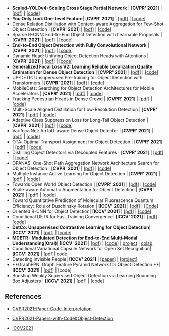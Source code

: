 + **Scaled-YOLOv4: Scaling Cross Stage Partial Network** | [**CVPR' 2021**] | [[pdf](https://arxiv.org/abs/2011.08036)] | [[code](https://github.com/WongKinYiu/ScaledYOLOv4)]
+ **You Only Look One-level Feature**| [**CVPR' 2021**] | [[pdf](https://arxiv.org/abs/2103.09460)] | [[code](https://github.com/megvii-model/YOLOF)]
+ Dense Relation Distillation with Context-aware Aggregation for Few-Shot Object Detection | [**CVPR' 2021**] | [[pdf](https://arxiv.org/abs/2103.17115)] | [[code](https://github.com/hzhupku/DCNet)]
+ Sparse R-CNN: End-to-End Object Detection with Learnable Proposals | [**CVPR' 2021**] | [[pdf](https://arxiv.org/abs/2011.12450)] | [[code](https://github.com/PeizeSun/SparseR-CNN)]
+ **End-to-End Object Detection with Fully Convolutional Network** | [**CVPR' 2021**] | [[pdf](https://arxiv.org/abs/2012.03544)] | [[code](https://github.com/Megvii-BaseDetection/DeFCN)]
+ Dynamic Head: Unifying Object Detection Heads with Attentions | [**CVPR' 2021**] | [[pdf](https://arxiv.org/abs/2106.08322)] | [[code](https://github.com/microsoft/DynamicHead)]
+ **Generalized Focal Loss V2: Learning Reliable Localization Quality Estimation for Dense Object Detection** | [**CVPR' 2021**] |  [[pdf](https://arxiv.org/abs/2011.12885)] | [[code](https://github.com/implus/GFocalV2)]
+ UP-DETR: Unsupervised Pre-training for Object Detection with Transformers | [**CVPR' 2021**] | [[pdf](https://arxiv.org/abs/2011.09094)] | [[code](https://github.com/dddzg/up-detr)]
+ MobileDets: Searching for Object Detection Architectures for Mobile Accelerators | [**CVPR' 2021**] | [[pdf](https://openaccess.thecvf.com/content/CVPR2021/papers/Xiong_MobileDets_Searching_for_Object_Detection_Architectures_for_Mobile_Accelerators_CVPR_2021_paper.pdf)] | [[code](https://github.com/tensorflow/models/tree/master/research/object_detection)]
+ Tracking Pedestrian Heads in Dense Crowd | [**CVPR' 2021**] | [[pdf](https://openaccess.thecvf.com/content/CVPR2021/html/Sundararaman_Tracking_Pedestrian_Heads_in_Dense_Crowd_CVPR_2021_paper.html)] | [[code](https://github.com/Sentient07/HeadHunter)]
+ Multi-Scale Aligned Distillation for Low-Resolution Detection | [**CVPR' 2021**] | [[pdf](https://jiaya.me/papers/ms_align_distill_cvpr21.pdf)] | [[code](https://github.com/Jia-Research-Lab/MSAD)]
+ Adaptive Class Suppression Loss for Long-Tail Object Detection | [**CVPR' 2021**] | [[pdf](https://arxiv.org/abs/2104.00885)] | [[code](https://github.com/CASIA-IVA-Lab/ACSL)]
+ VarifocalNet: An IoU-aware Dense Object Detector | [**CVPR' 2021**] | [[pdf](https://arxiv.org/abs/2008.13367)] | [[code](https://github.com/hyz-xmaster/VarifocalNet)]
+ OTA: Optimal Transport Assignment for Object Detection | [**CVPR' 2021**] | [[pdf](https://arxiv.org/abs/2103.14259)] | [[code](https://github.com/Megvii-BaseDetection/OTA)]
+ Distilling Object Detectors via Decoupled Features | [**CVPR' 2021**] | [[pdf](https://arxiv.org/abs/2103.14475)] | [[code](https://github.com/ggjy/DeFeat.pytorch)]
+ OPANAS: One-Shot Path Aggregation Network Architecture Search for Object Detection | [**CVPR' 2021**] | [[pdf](https://arxiv.org/abs/2103.04507)] | [[code](https://github.com/VDIGPKU/OPANAS)]
+ Multiple Instance Active Learning for Object Detection | [**CVPR' 2021**] | [[pdf](https://openaccess.thecvf.com/content/CVPR2021/papers/Yuan_Multiple_Instance_Active_Learning_for_Object_Detection_CVPR_2021_paper.pdf)] | [[code](https://github.com/yuantn/MI-AOD)]
+ Towards Open World Object Detection | [**CVPR' 2021**] | [[pdf](https://arxiv.org/abs/2103.02603)] | [[code](https://github.com/JosephKJ/OWOD)]
+ Scale-aware Automatic Augmentation for Object Detection | [**CVPR' 2021**] | [[pdf](https://arxiv.org/abs/2103.17220)] | [[code](https://github.com/Jia-Research-Lab/SA-AutoAug)]
+ Toward Quantitative Prediction of Molecular Fluorescence Quantum Efficiency:  Role of Duschinsky Rotation | **[ICCV' 2021]** | [[pdf](https://arxiv.org/pdf/2109.13488)] | [[Code](https://github.com/akasha-imaging/ICCV2021)]
+ Oriented R-CNN for Object Detection| **[ICCV' 2021]** | [[pdf](https://arxiv.org/abs/2108.05699)] | [[code](https://github.com/jbwang1997/OBBDetection)]
+ Conditional DETR for Fast Training Convergence| **[ICCV' 2021]** | [[pdf](https://arxiv.org/abs/2108.06152)] | [[code](https://github.com/Atten4Vis/ConditionalDETR)]
+ **DetCo: Unsupervised Contrastive Learning for Object Detection**| **[ICCV' 2021]** | [[pdf](https://arxiv.org/abs/2102.04803)] | [[code](https://github.com/xieenze/DetCo)]
+ **MDETR : Modulated Detection for End-to-End Multi-Modal Understanding(Oral)**| **[ICCV' 2021]** | [[pdf](https://arxiv.org/pdf/2104.12763)] | [[code](https://github.com/ashkamath/mdetr)] |  [project](https://ashkamath.github.io/mdetr_page/) | [colab](https://colab.research.google.com/github/ashkamath/mdetr/blob/colab/notebooks/MDETR_demo.ipynb)
+ Conditional Variational Capsule Network for Open Set Recognition| **[ICCV' 2021]** | [[pdf](https://arxiv.org/abs/2104.09159)]| [code](https://github.com/guglielmocamporese/cvaecaposr)
+ Detecting Invisible People| **[ICCV' 2021]** | [[paper](https://arxiv.org/abs/2012.08419)] | [[project](https://www.cs.cmu.edu/~tkhurana/invisible.htm)] 
+ **GraphFPN: Graph Feature Pyramid Network for Object Detection **| **[ICCV' 2021]** | [[pdf](https://arxiv.org/abs/2108.00580)] | [code]
+ Boosting Weakly Supervised Object Detection via Learning Bounding Box Adjusters | **[ICCV' 2021]** | [[pdf](https://arxiv.org/abs/2108.01499)] | [[code](https://github.com/DongSky/lbba_boosted_wsod)]

## References

+ [CVPR2021-Paper-Code-Interpretation](https://github.com/extreme-assistant/CVPR2021-Paper-Code-Interpretation)
+ [CVPR2021-Papers-with-Code#Object-Detection](https://github.com/amusi/CVPR2021-Papers-with-Code#Object-Detection)

+ [ICCV2021](https://github.com/extreme-assistant/ICCV2021-Paper-Code-Interpretation/blob/master/ICCV2021.md#IOD)

